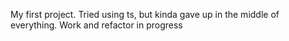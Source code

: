 My first project. Tried using ts, but kinda gave up in the middle of everything. Work and refactor in progress
